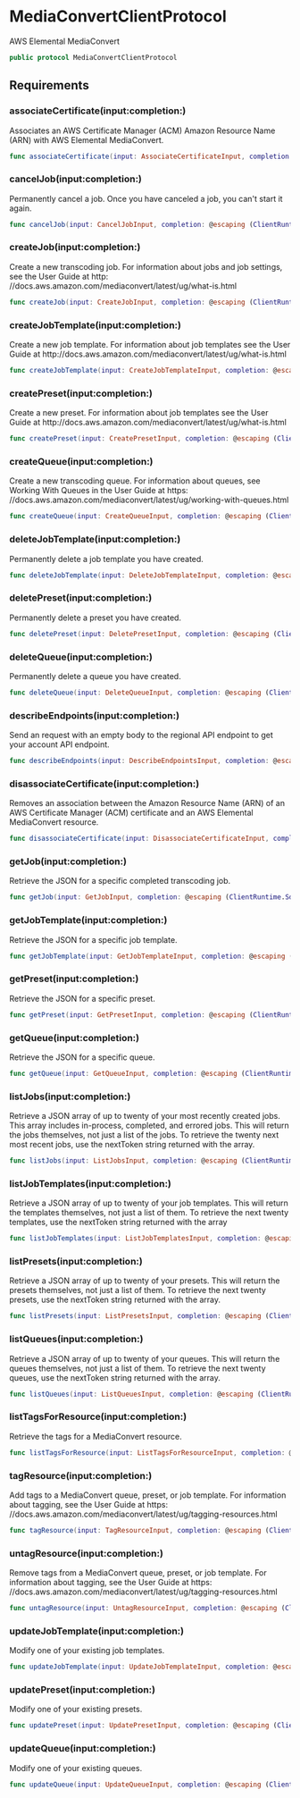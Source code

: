 # MediaConvertClientProtocol

AWS Elemental MediaConvert

``` swift
public protocol MediaConvertClientProtocol 
```

## Requirements

### associateCertificate(input:​completion:​)

Associates an AWS Certificate Manager (ACM) Amazon Resource Name (ARN) with AWS Elemental MediaConvert.

``` swift
func associateCertificate(input: AssociateCertificateInput, completion: @escaping (ClientRuntime.SdkResult<AssociateCertificateOutputResponse, AssociateCertificateOutputError>) -> Void)
```

### cancelJob(input:​completion:​)

Permanently cancel a job. Once you have canceled a job, you can't start it again.

``` swift
func cancelJob(input: CancelJobInput, completion: @escaping (ClientRuntime.SdkResult<CancelJobOutputResponse, CancelJobOutputError>) -> Void)
```

### createJob(input:​completion:​)

Create a new transcoding job. For information about jobs and job settings, see the User Guide at http:​//docs.aws.amazon.com/mediaconvert/latest/ug/what-is.html

``` swift
func createJob(input: CreateJobInput, completion: @escaping (ClientRuntime.SdkResult<CreateJobOutputResponse, CreateJobOutputError>) -> Void)
```

### createJobTemplate(input:​completion:​)

Create a new job template. For information about job templates see the User Guide at http:​//docs.aws.amazon.com/mediaconvert/latest/ug/what-is.html

``` swift
func createJobTemplate(input: CreateJobTemplateInput, completion: @escaping (ClientRuntime.SdkResult<CreateJobTemplateOutputResponse, CreateJobTemplateOutputError>) -> Void)
```

### createPreset(input:​completion:​)

Create a new preset. For information about job templates see the User Guide at http:​//docs.aws.amazon.com/mediaconvert/latest/ug/what-is.html

``` swift
func createPreset(input: CreatePresetInput, completion: @escaping (ClientRuntime.SdkResult<CreatePresetOutputResponse, CreatePresetOutputError>) -> Void)
```

### createQueue(input:​completion:​)

Create a new transcoding queue. For information about queues, see Working With Queues in the User Guide at https:​//docs.aws.amazon.com/mediaconvert/latest/ug/working-with-queues.html

``` swift
func createQueue(input: CreateQueueInput, completion: @escaping (ClientRuntime.SdkResult<CreateQueueOutputResponse, CreateQueueOutputError>) -> Void)
```

### deleteJobTemplate(input:​completion:​)

Permanently delete a job template you have created.

``` swift
func deleteJobTemplate(input: DeleteJobTemplateInput, completion: @escaping (ClientRuntime.SdkResult<DeleteJobTemplateOutputResponse, DeleteJobTemplateOutputError>) -> Void)
```

### deletePreset(input:​completion:​)

Permanently delete a preset you have created.

``` swift
func deletePreset(input: DeletePresetInput, completion: @escaping (ClientRuntime.SdkResult<DeletePresetOutputResponse, DeletePresetOutputError>) -> Void)
```

### deleteQueue(input:​completion:​)

Permanently delete a queue you have created.

``` swift
func deleteQueue(input: DeleteQueueInput, completion: @escaping (ClientRuntime.SdkResult<DeleteQueueOutputResponse, DeleteQueueOutputError>) -> Void)
```

### describeEndpoints(input:​completion:​)

Send an request with an empty body to the regional API endpoint to get your account API endpoint.

``` swift
func describeEndpoints(input: DescribeEndpointsInput, completion: @escaping (ClientRuntime.SdkResult<DescribeEndpointsOutputResponse, DescribeEndpointsOutputError>) -> Void)
```

### disassociateCertificate(input:​completion:​)

Removes an association between the Amazon Resource Name (ARN) of an AWS Certificate Manager (ACM) certificate and an AWS Elemental MediaConvert resource.

``` swift
func disassociateCertificate(input: DisassociateCertificateInput, completion: @escaping (ClientRuntime.SdkResult<DisassociateCertificateOutputResponse, DisassociateCertificateOutputError>) -> Void)
```

### getJob(input:​completion:​)

Retrieve the JSON for a specific completed transcoding job.

``` swift
func getJob(input: GetJobInput, completion: @escaping (ClientRuntime.SdkResult<GetJobOutputResponse, GetJobOutputError>) -> Void)
```

### getJobTemplate(input:​completion:​)

Retrieve the JSON for a specific job template.

``` swift
func getJobTemplate(input: GetJobTemplateInput, completion: @escaping (ClientRuntime.SdkResult<GetJobTemplateOutputResponse, GetJobTemplateOutputError>) -> Void)
```

### getPreset(input:​completion:​)

Retrieve the JSON for a specific preset.

``` swift
func getPreset(input: GetPresetInput, completion: @escaping (ClientRuntime.SdkResult<GetPresetOutputResponse, GetPresetOutputError>) -> Void)
```

### getQueue(input:​completion:​)

Retrieve the JSON for a specific queue.

``` swift
func getQueue(input: GetQueueInput, completion: @escaping (ClientRuntime.SdkResult<GetQueueOutputResponse, GetQueueOutputError>) -> Void)
```

### listJobs(input:​completion:​)

Retrieve a JSON array of up to twenty of your most recently created jobs. This array includes in-process, completed, and errored jobs. This will return the jobs themselves, not just a list of the jobs. To retrieve the twenty next most recent jobs, use the nextToken string returned with the array.

``` swift
func listJobs(input: ListJobsInput, completion: @escaping (ClientRuntime.SdkResult<ListJobsOutputResponse, ListJobsOutputError>) -> Void)
```

### listJobTemplates(input:​completion:​)

Retrieve a JSON array of up to twenty of your job templates. This will return the templates themselves, not just a list of them. To retrieve the next twenty templates, use the nextToken string returned with the array

``` swift
func listJobTemplates(input: ListJobTemplatesInput, completion: @escaping (ClientRuntime.SdkResult<ListJobTemplatesOutputResponse, ListJobTemplatesOutputError>) -> Void)
```

### listPresets(input:​completion:​)

Retrieve a JSON array of up to twenty of your presets. This will return the presets themselves, not just a list of them. To retrieve the next twenty presets, use the nextToken string returned with the array.

``` swift
func listPresets(input: ListPresetsInput, completion: @escaping (ClientRuntime.SdkResult<ListPresetsOutputResponse, ListPresetsOutputError>) -> Void)
```

### listQueues(input:​completion:​)

Retrieve a JSON array of up to twenty of your queues. This will return the queues themselves, not just a list of them. To retrieve the next twenty queues, use the nextToken string returned with the array.

``` swift
func listQueues(input: ListQueuesInput, completion: @escaping (ClientRuntime.SdkResult<ListQueuesOutputResponse, ListQueuesOutputError>) -> Void)
```

### listTagsForResource(input:​completion:​)

Retrieve the tags for a MediaConvert resource.

``` swift
func listTagsForResource(input: ListTagsForResourceInput, completion: @escaping (ClientRuntime.SdkResult<ListTagsForResourceOutputResponse, ListTagsForResourceOutputError>) -> Void)
```

### tagResource(input:​completion:​)

Add tags to a MediaConvert queue, preset, or job template. For information about tagging, see the User Guide at https:​//docs.aws.amazon.com/mediaconvert/latest/ug/tagging-resources.html

``` swift
func tagResource(input: TagResourceInput, completion: @escaping (ClientRuntime.SdkResult<TagResourceOutputResponse, TagResourceOutputError>) -> Void)
```

### untagResource(input:​completion:​)

Remove tags from a MediaConvert queue, preset, or job template. For information about tagging, see the User Guide at https:​//docs.aws.amazon.com/mediaconvert/latest/ug/tagging-resources.html

``` swift
func untagResource(input: UntagResourceInput, completion: @escaping (ClientRuntime.SdkResult<UntagResourceOutputResponse, UntagResourceOutputError>) -> Void)
```

### updateJobTemplate(input:​completion:​)

Modify one of your existing job templates.

``` swift
func updateJobTemplate(input: UpdateJobTemplateInput, completion: @escaping (ClientRuntime.SdkResult<UpdateJobTemplateOutputResponse, UpdateJobTemplateOutputError>) -> Void)
```

### updatePreset(input:​completion:​)

Modify one of your existing presets.

``` swift
func updatePreset(input: UpdatePresetInput, completion: @escaping (ClientRuntime.SdkResult<UpdatePresetOutputResponse, UpdatePresetOutputError>) -> Void)
```

### updateQueue(input:​completion:​)

Modify one of your existing queues.

``` swift
func updateQueue(input: UpdateQueueInput, completion: @escaping (ClientRuntime.SdkResult<UpdateQueueOutputResponse, UpdateQueueOutputError>) -> Void)
```
